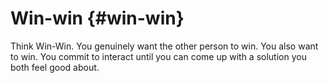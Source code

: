 # Win-win {#win-win}

Think Win-Win. You genuinely want the other person to win. You also want to win. You commit to interact until you can come up with a solution you both feel good about.